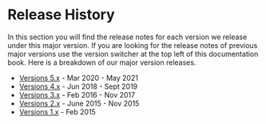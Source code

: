 # Release History

In this section you will find the release notes for each version we release under this major version. If you are looking for the release notes of previous major versions use the version switcher at the top left of this documentation book. Here is a breakdown of our major version releases.

* [Versions 5.x](5.x-versions/) - Mar 2020 - May 2021
* [Versions 4.x](4.x-versions/) - Jun 2018 - Sept 2019
* [Versions 3.x](3.x-versions/) - Feb 2016 - Nov 2017
* [Versions 2.x](2.x-versions/) - June 2015 - Nov 2015
* [Versions 1.x](1.x-versions/) - Feb 2015
